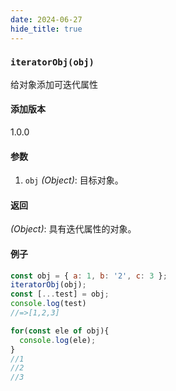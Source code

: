 ```yaml
---
date: 2024-06-27
hide_title: true
---
```

<h3>
  <code>iteratorObj(obj)</code>
</h3>
给对象添加可迭代属性

#### 添加版本

1.0.0

#### 参数

1. `obj` *(Object)*: 目标对象。

#### 返回

*(Object)*: 具有迭代属性的对象。

#### 例子

```javascript
const obj = { a: 1, b: '2', c: 3 };
iteratorObj(obj);
const [...test] = obj;
console.log(test)
//=>[1,2,3]

for(const ele of obj){
  console.log(ele);
}
//1
//2
//3
```
